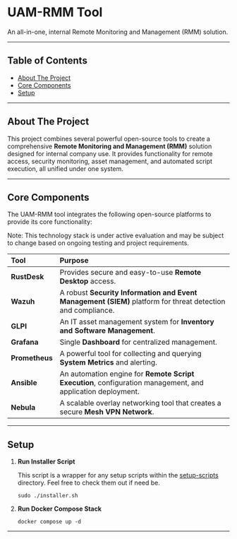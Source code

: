 # UAM-RMM Tool

An all-in-one, internal Remote Monitoring and Management (RMM) solution.

---

## Table of Contents

- [About The Project](#about-the-project)
- [Core Components](#core-components)
- [Setup](#setup)

---

## About The Project

This project combines several powerful open-source tools to create a comprehensive **Remote Monitoring and Management (RMM)** solution designed for internal company use. It provides functionality for remote access, security monitoring, asset management, and automated script execution, all unified under one system.

---

## Core Components

The UAM-RMM tool integrates the following open-source platforms to provide its core functionality:

Note: This technology stack is under active evaluation and may be subject to change based on ongoing testing and project requirements.

| Tool | Purpose |
| :--- | :--- |
| **RustDesk** | Provides secure and easy-to-use **Remote Desktop** access. |
| **Wazuh** | A robust **Security Information and Event Management (SIEM)** platform for threat detection and compliance. |
| **GLPI** | An IT asset management system for **Inventory and Software Management**. |
| **Grafana** | Single **Dashboard** for centralized management. |
| **Prometheus** | A powerful tool for collecting and querying **System Metrics** and alerting. |
| **Ansible** | An automation engine for **Remote Script Execution**, configuration management, and application deployment. |
| **Nebula** | A scalable overlay networking tool that creates a secure **Mesh VPN Network**. |

---

## Setup

1.  **Run Installer Script**

    This script is a wrapper for any setup scripts within the [setup-scripts](https://github.com/jcarpenter-uam/uam-rmm/tree/master/setup-scripts) directory. Feel free to check them out if need be.

    ```
    sudo ./installer.sh
    ```

2.  **Run Docker Compose Stack**

    ```
    docker compose up -d
    ```

---
